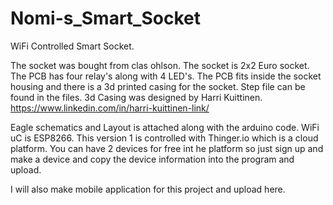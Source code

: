 # Nomi-s_Smart_Socket
WiFi Controlled Smart Socket.

The socket was bought from clas ohlson. The socket is 2x2 Euro socket. The PCB has four relay's along with 4 LED's. The PCB fits inside the socket housing and there is a 3d printed casing for the socket. Step file can be found in the files. 3d Casing was designed by Harri Kuittinen. https://www.linkedin.com/in/harri-kuittinen-link/

Eagle schematics and Layout is attached along with the arduino code. WiFi uC is ESP8266. This version 1 is controlled with Thinger.io which is a cloud platform. You can have 2 devices for free int he platform so just sign up and make a device and copy the device information into the program and upload.

I will also make mobile application for this project and upload here.
